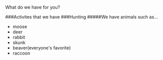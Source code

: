 What do we have for you?

###Activites that we have
###Hunting
#####We have animals such as...
* moose
* deer
* rabbit
* skunk
* beaver(everyone's favorite)
* raccoon
     

    
    

